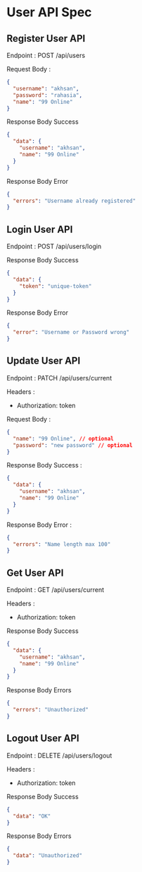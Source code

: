 # User API Spec

## Register User API

Endpoint : POST /api/users

Request Body :

```json
{
  "username": "akhsan",
  "password": "rahasia",
  "name": "99 Online"
}
```

Response Body Success

```json
{
  "data": {
    "username": "akhsan",
    "name": "99 Online"
  }
}
```

Response Body Error

```json
{
  "errors": "Username already registered"
}
```

## Login User API

Endpoint : POST /api/users/login

Response Body Success

```json
{
  "data": {
    "token": "unique-token"
  }
}
```

Response Body Error

```json
{
  "error": "Username or Password wrong"
}
```

## Update User API

Endpoint : PATCH /api/users/current

Headers :

- Authorization: token

Request Body :

```json
{
  "name": "99 Online", // optional
  "password": "new password" // optional
}
```

Response Body Success :

```json
{
  "data": {
    "username": "akhsan",
    "name": "99 Online"
  }
}
```

Response Body Error :

```json
{
  "errors": "Name length max 100"
}
```

## Get User API

Endpoint : GET /api/users/current

Headers :

- Authorization: token

Response Body Success

```json
{
  "data": {
    "username": "akhsan",
    "name": "99 Online"
  }
}
```

Response Body Errors

```json
{
  "errors": "Unauthorized"
}
```

## Logout User API

Endpoint : DELETE /api/users/logout

Headers :

- Authorization: token

Response Body Success

```json
{
  "data": "OK"
}
```

Response Body Errors

```json
{
  "data": "Unauthorized"
}
```
